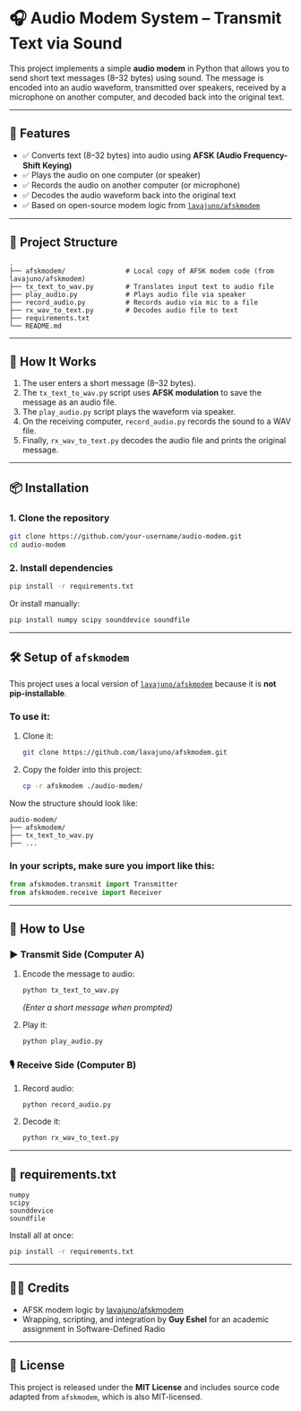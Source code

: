 # 🎧 Audio Modem System – Transmit Text via Sound

This project implements a simple **audio modem** in Python that allows you to send short text messages (8–32 bytes) using sound. The message is encoded into an audio waveform, transmitted over speakers, received by a microphone on another computer, and decoded back into the original text.

---

## 🚀 Features

- ✅ Converts text (8–32 bytes) into audio using **AFSK (Audio Frequency-Shift Keying)**
- ✅ Plays the audio on one computer (or speaker)
- ✅ Records the audio on another computer (or microphone)
- ✅ Decodes the audio waveform back into the original text
- ✅ Based on open-source modem logic from [`lavajuno/afskmodem`](https://github.com/lavajuno/afskmodem)

---

## 📂 Project Structure

```
.
├── afskmodem/               # Local copy of AFSK modem code (from lavajuno/afskmodem)
├── tx_text_to_wav.py        # Translates input text to audio file
├── play_audio.py            # Plays audio file via speaker
├── record_audio.py          # Records audio via mic to a file
├── rx_wav_to_text.py        # Decodes audio file to text
├── requirements.txt
└── README.md
```

---

## 🧠 How It Works

1. The user enters a short message (8–32 bytes).
2. The `tx_text_to_wav.py` script uses **AFSK modulation** to save the message as an audio file.
3. The `play_audio.py` script plays the waveform via speaker.
4. On the receiving computer, `record_audio.py` records the sound to a WAV file.
5. Finally, `rx_wav_to_text.py` decodes the audio file and prints the original message.

---

## 📦 Installation

### 1. Clone the repository

```bash
git clone https://github.com/your-username/audio-modem.git
cd audio-modem
```

### 2. Install dependencies

```bash
pip install -r requirements.txt
```

Or install manually:

```bash
pip install numpy scipy sounddevice soundfile
```

---

## 🛠 Setup of `afskmodem`

This project uses a local version of [`lavajuno/afskmodem`](https://github.com/lavajuno/afskmodem) because it is **not pip-installable**.

### To use it:
1. Clone it:
   ```bash
   git clone https://github.com/lavajuno/afskmodem.git
   ```
2. Copy the folder into this project:
   ```bash
   cp -r afskmodem ./audio-modem/
   ```

Now the structure should look like:

```
audio-modem/
├── afskmodem/
├── tx_text_to_wav.py
├── ...
```

### In your scripts, make sure you import like this:

```python
from afskmodem.transmit import Transmitter
from afskmodem.receive import Receiver
```

---

## 🧪 How to Use

### ▶️ Transmit Side (Computer A)

1. Encode the message to audio:
   ```bash
   python tx_text_to_wav.py
   ```
   _(Enter a short message when prompted)_

2. Play it:
   ```bash
   python play_audio.py
   ```

### 🎙 Receive Side (Computer B)

1. Record audio:
   ```bash
   python record_audio.py
   ```

2. Decode it:
   ```bash
   python rx_wav_to_text.py
   ```

---

## 📜 requirements.txt

```
numpy
scipy
sounddevice
soundfile
```

Install all at once:

```bash
pip install -r requirements.txt
```

---

## 👨‍💻 Credits

- AFSK modem logic by [lavajuno/afskmodem](https://github.com/lavajuno/afskmodem)
- Wrapping, scripting, and integration by **Guy Eshel** for an academic assignment in Software-Defined Radio

---

## 📄 License

This project is released under the **MIT License** and includes source code adapted from `afskmodem`, which is also MIT-licensed.
